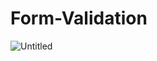 # Form-Validation

![Untitled](https://user-images.githubusercontent.com/89993167/201538276-c80af3f2-a7b4-4bc2-b6f7-dc88693e2967.png)

